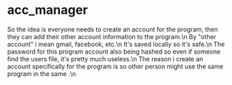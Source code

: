 # acc_manager
So the idea is everyone needs to create an account for the program, then they can add their other account information to the program.\n
By "other account" i mean gmail, facebook, etc.\n
It's saved locally so it's safe.\n
The password for this program account also being hashed so even if someone find the users file, it's pretty much useless.\n
The reason i create an account specifically for the program is so other person might use the same program in the same .\n
